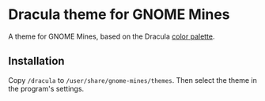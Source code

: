 # Dracula theme for GNOME Mines
A theme for GNOME Mines, based on the Dracula [color palette](https://draculatheme.com/contribute#color-palette).
## Installation
Copy `/dracula` to `/user/share/gnome-mines/themes`. Then select the theme in the program's settings.
